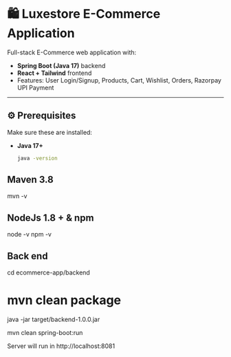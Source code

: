 # 🛍️ Luxestore E-Commerce Application

Full-stack E-Commerce web application with:
- **Spring Boot (Java 17)** backend  
- **React + Tailwind** frontend  
- Features: User Login/Signup, Products, Cart, Wishlist, Orders, Razorpay UPI Payment  

---

## ⚙️ Prerequisites

Make sure these are installed:

- **Java 17+**  
  ```bash
  java -version

## Maven 3.8
mvn -v

## NodeJs 1.8 + & npm
node -v
npm -v

## Back end 

cd ecommerce-app/backend

# mvn clean package
java -jar target/backend-1.0.0.jar

mvn clean spring-boot:run 

Server will run in
http://localhost:8081

